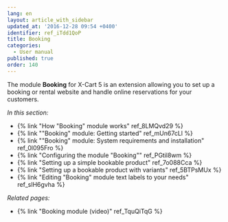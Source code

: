 ```yaml
---
lang: en
layout: article_with_sidebar
updated_at: '2016-12-28 09:54 +0400'
identifier: ref_iTdd1QoP
title: Booking
categories:
  - User manual
published: true
order: 140
---
```



The module **Booking** for X-Cart 5 is an extension allowing you to set up a booking or rental website and handle online reservations for your customers. 

_In this section:_

*   {% link "How &quot;Booking&quot; module works" ref_8LMQvd29 %}
*   {% link "&quot;Booking&quot; module: Getting started" ref_mUn67cLl %}
*   {% link "&quot;Booking&quot; module: System requirements and installation" ref_0l095Fro %}
*   {% link "Configuring the module &quot;Booking&quot;" ref_PGtil8wm %}
*   {% link "Setting up a simple bookable product" ref_7o088Cca %}
*   {% link "Setting up a bookable product with variants" ref_5BTPsMUx %}
*   {% link "Editing &quot;Booking&quot; module text labels to your needs" ref_slH6gvha %}

_Related pages:_

*   {% link "Booking module (video)" ref_TquQiTqG %}
